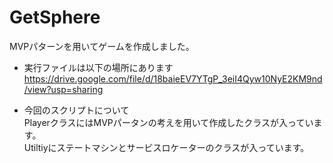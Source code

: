 # GetSphere
MVPパターンを用いてゲームを作成しました。

- 実行ファイルは以下の場所にあります  
https://drive.google.com/file/d/18baieEV7YTgP_3eiI4Qyw10NyE2KM9nd/view?usp=sharing  

- 今回のスクリプトについて  
PlayerクラスにはMVPパータンの考えを用いて作成したクラスが入っています。  
Utiltiyにステートマシンとサービスロケーターのクラスが入っています。  
